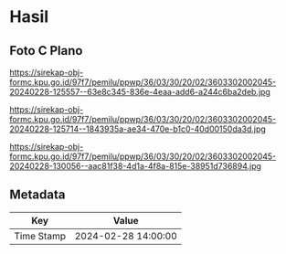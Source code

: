 # Hasil

## Foto C Plano

https://sirekap-obj-formc.kpu.go.id/97f7/pemilu/ppwp/36/03/30/20/02/3603302002045-20240228-125557--63e8c345-836e-4eaa-add6-a244c6ba2deb.jpg

https://sirekap-obj-formc.kpu.go.id/97f7/pemilu/ppwp/36/03/30/20/02/3603302002045-20240228-125714--1843935a-ae34-470e-b1c0-40d00150da3d.jpg

https://sirekap-obj-formc.kpu.go.id/97f7/pemilu/ppwp/36/03/30/20/02/3603302002045-20240228-130056--aac81f38-4d1a-4f8a-815e-38951d736894.jpg


## Metadata

| Key        | Value               |
| ---------- | ------------------- |
| Time Stamp | 2024-02-28 14:00:00 |



